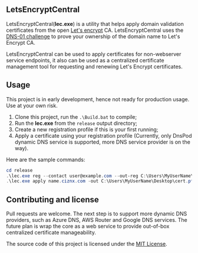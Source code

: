 LetsEncryptCentral
--------

LetsEncryptCentral(**lec.exe**) is a utility that helps apply domain validation certificates from the open [Let's encrypt](https://letsencrypt.org/) CA. LetsEncryptCentral uses the [DNS-01 challenge](https://letsencrypt.org/how-it-works/) to prove your ownership of the domain name to Let's Encrypt CA.

LetsEncryptCentral can be used to apply certificates for non-webserver service endpoints, it also can be used as a centralized certificate management tool for requesting and renewing Let's Encrypt certificates.

## Usage
This project is in early development, hence not ready for production usage. Use at your own risk.

1. Clone this project, run the `.\Build.bat` to compile;
1. Run the **lec.exe** from the `release` output directory;
1. Create a new registration profile if this is your first running;
1. Apply a certificate using your registration profile (Currently, only DnsPod dynamic DNS service is supported, more DNS service provider is on the way).

Here are the sample commands:

```powershell
cd release
.\lec.exe reg --contact user@example.com --out-reg C:\Users\MyUserName\Desktop\reg.json --out-signer C:\Users\MyUserName\Desktop\signer.key
.\lec.exe apply name.ciznx.com -out C:\Users\MyUserName\Desktop\cert.pfx --out-type pfx --reg C:\Users\MyUserName\Desktop\reg.json --signer C:\Users\MyUserName\Desktop\signer.key --dns DnsPod --dns-conf "token_id=1234;token=822321668afcefe;domain=example.com"
```

## Contributing and license
Pull requests are welcome. The next step is to support more dynamic DNS providers, such as Azure DNS, AWS Router and Google DNS services. The future plan is wrap the core as a web service to provide out-of-box centralized certificate manageability.

The source code of this project is licensed under the [MIT License](https://opensource.org/licenses/MIT).

